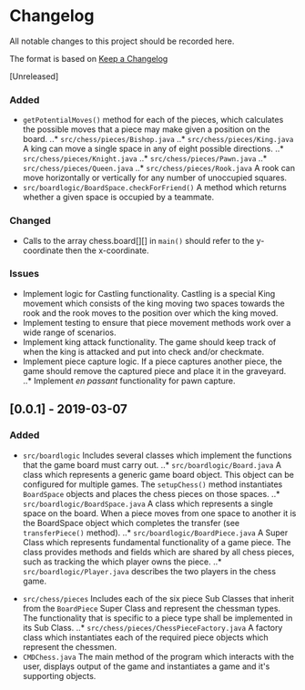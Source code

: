 # Changelog

All notable changes to this project should be recorded here.

The format is based on [Keep a Changelog](https://keepachangelog.com/en/1.0.0/)

[Unreleased]
### Added
* `getPotentialMoves()` method for each of the pieces, which calculates the possible moves that a piece may make given a
position on the board. 
..*  `src/chess/pieces/Bishop.java`
..*  `src/chess/pieces/King.java`  A king can move a single space in any of eight possible directions.
..*  `src/chess/pieces/Knight.java`
..*  `src/chess/pieces/Pawn.java`
..*  `src/chess/pieces/Queen.java`
..*  `src/chess/pieces/Rook.java` A rook can move horizontally or vertically for any number of unoccupied squares.
*  `src/boardlogic/BoardSpace.checkForFriend()` A method which returns whether a given space is occupied by a teammate.
### Changed
*  Calls to the array chess.board[][] in `main()` should refer to the y-coordinate then the x-coordinate. 
### Issues
* Implement logic for Castling functionality. Castling is a special King movement which consists of the king moving
two spaces towards the rook and the rook moves to the position over which the king moved.
* Implement testing to ensure that piece movement methods work over a wide range of scenarios.
* Implement king attack functionality. The game should keep track of when the king is attacked and put into check and/or
checkmate.
* Implement piece capture logic. If a piece captures another piece, the game should remove the captured piece and place
it in the graveyard. 
..* Implement _en passant_ functionality for pawn capture.

## [0.0.1] - 2019-03-07
### Added
*  `src/boardlogic` Includes several classes which implement the functions that the game board must carry out.
..*  `src/boardlogic/Board.java`  A class which represents a generic game board object. This object can be configured
for multiple games. The `setupChess()` method instantiates `BoardSpace` objects and places the chess pieces on those spaces.
..*  `src/boardlogic/BoardSpace.java` A class which represents a single space on the board. When a piece moves from one 
space to another it is the BoardSpace object which completes the transfer (see `transferPiece()` method).
..*  `src/boardlogic/BoardPiece.java` A Super Class which represents fundamental functionality of a game piece. The 
class provides methods and fields which are shared by all chess pieces, such as tracking the which player owns the piece.
..*  `src/boardlogic/Player.java` describes the two players in the chess game.
-  `src/chess/pieces` Includes each of the six piece Sub Classes that inherit from the `BoardPiece` Super Class and 
represent the chessman types. The functionality that is specific to a piece type shall be implemented in its Sub Class.
..*  `src/chess/pieces/ChessPieceFactory.java` A factory class which instantiates each of the required piece objects which
represent the chessmen.
-  `CMDChess.java` The main method of the program which interacts with the user, displays output of the game and instantiates
a game and it's supporting objects.

